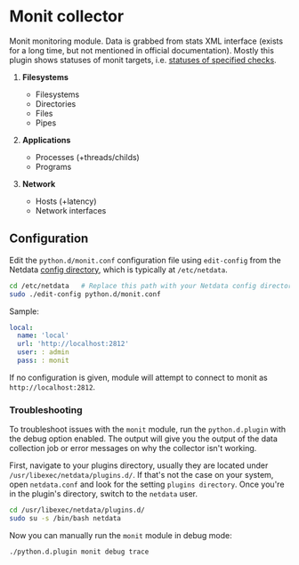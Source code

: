 <!--
title: "Monit monitoring with Netdata"
custom_edit_url: "https://github.com/netdata/netdata/edit/master/collectors/python.d.plugin/monit/README.md"
sidebar_label: "Monit"
learn_status: "Published"
learn_topic_type: "References"
learn_rel_path: "Integrations/Monitor/Storage"
-->

# Monit collector

Monit monitoring module. Data is grabbed from stats XML interface (exists for a long time, but not mentioned in official
documentation). Mostly this plugin shows statuses of monit targets, i.e.
[statuses of specified checks](https://mmonit.com/monit/documentation/monit.html#Service-checks).

1. **Filesystems**

    - Filesystems
    - Directories
    - Files
    - Pipes

2. **Applications**

    - Processes (+threads/childs)
    - Programs

3. **Network**

    - Hosts (+latency)
    - Network interfaces

## Configuration

Edit the `python.d/monit.conf` configuration file using `edit-config` from the
Netdata [config directory](https://github.com/netdata/netdata/blob/master/docs/configure/nodes.md), which is typically
at `/etc/netdata`.

```bash
cd /etc/netdata   # Replace this path with your Netdata config directory, if different
sudo ./edit-config python.d/monit.conf
```

Sample:

```yaml
local:
  name: 'local'
  url: 'http://localhost:2812'
  user: : admin
  pass: : monit
```

If no configuration is given, module will attempt to connect to monit as `http://localhost:2812`.




### Troubleshooting

To troubleshoot issues with the `monit` module, run the `python.d.plugin` with the debug option enabled. The 
output will give you the output of the data collection job or error messages on why the collector isn't working.

First, navigate to your plugins directory, usually they are located under `/usr/libexec/netdata/plugins.d/`. If that's 
not the case on your system, open `netdata.conf` and look for the setting `plugins directory`. Once you're in the 
plugin's directory, switch to the `netdata` user.

```bash
cd /usr/libexec/netdata/plugins.d/
sudo su -s /bin/bash netdata
```

Now you can manually run the `monit` module in debug mode:

```bash
./python.d.plugin monit debug trace
```

